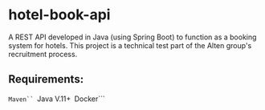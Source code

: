 # hotel-book-api
A REST API developed in Java (using Spring Boot) to function as a booking system for hotels. This project is a technical test part of the Alten group's recruitment process.

## Requirements:

```Maven``
```Java V.11+```
```Docker```

